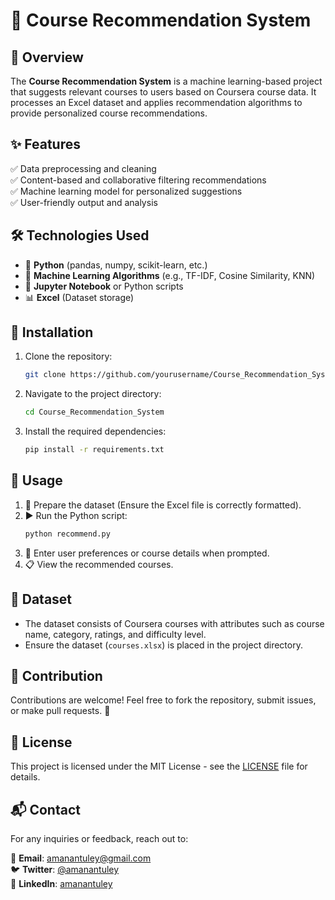 # 🎯 Course Recommendation System

## 📌 Overview
The **Course Recommendation System** is a machine learning-based project that suggests relevant courses to users based on Coursera course data. It processes an Excel dataset and applies recommendation algorithms to provide personalized course recommendations.

## ✨ Features
✅ Data preprocessing and cleaning  
✅ Content-based and collaborative filtering recommendations  
✅ Machine learning model for personalized suggestions  
✅ User-friendly output and analysis  

## 🛠 Technologies Used
- 🐍 **Python** (pandas, numpy, scikit-learn, etc.)
- 🤖 **Machine Learning Algorithms** (e.g., TF-IDF, Cosine Similarity, KNN)
- 📜 **Jupyter Notebook** or Python scripts
- 📊 **Excel** (Dataset storage)

## 🚀 Installation
1. Clone the repository:
   ```bash
   git clone https://github.com/yourusername/Course_Recommendation_System.git
   ```
2. Navigate to the project directory:
   ```bash
   cd Course_Recommendation_System
   ```
3. Install the required dependencies:
   ```bash
   pip install -r requirements.txt
   ```

## 🎯 Usage
1. 📂 Prepare the dataset (Ensure the Excel file is correctly formatted).
2. ▶️ Run the Python script:
   ```bash
   python recommend.py
   ```
3. 🎯 Enter user preferences or course details when prompted.
4. 📋 View the recommended courses.

## 📂 Dataset
- The dataset consists of Coursera courses with attributes such as course name, category, ratings, and difficulty level.
- Ensure the dataset (`courses.xlsx`) is placed in the project directory.

## 🤝 Contribution
Contributions are welcome! Feel free to fork the repository, submit issues, or make pull requests. 🚀

## 📜 License
This project is licensed under the MIT License - see the [LICENSE](LICENSE) file for details.

## 📬 Contact
For any inquiries or feedback, reach out to:

📧 **Email**: amanantuley@gmail.com  
🐦 **Twitter**: [@amanantuley](https://twitter.com/amanantuley)  
🔗 **LinkedIn**: [amanantuley](https://linkedin.com/in/amanantuley)

